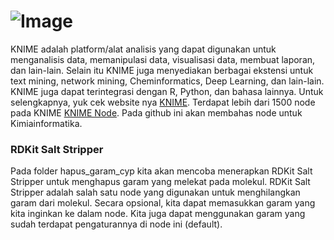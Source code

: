 # ![Image](https://encrypted-tbn0.gstatic.com/images?q=tbn%3AANd9GcQHfHlWF6LFio1Y69iJ5F9IVQo8nvqpprXguw&usqp=CAU) 

KNIME adalah platform/alat analisis yang dapat digunakan untuk menganalisis data, memanipulasi data, visualisasi data, membuat laporan, dan lain-lain. Selain itu KNIME juga menyediakan berbagai ekstensi untuk text mining, network mining, Cheminformatics, Deep Learning, dan lain-lain. KNIME juga dapat terintegrasi dengan R, Python, dan bahasa lainnya. 
Untuk selengkapnya, yuk cek website nya [KNIME](https://www.knime.com/knime-analytics-platform).
Terdapat lebih dari 1500 node pada KNIME [KNIME Node](https://hub.knime.com/search?type=Node). Pada github ini akan membahas node untuk Kimiainformatika.


### RDKit Salt Stripper

Pada folder hapus_garam_cyp kita akan mencoba menerapkan RDKit Salt Stripper untuk menghapus garam yang melekat pada molekul. RDKit Salt Stripper adalah salah satu node yang digunakan untuk menghilangkan garam dari molekul. Secara opsional, kita dapat memasukkan garam yang kita inginkan ke dalam node. Kita juga dapat menggunakan garam yang sudah terdapat pengaturannya di node ini (default). 

